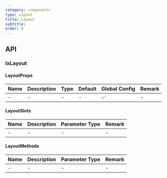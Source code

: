 ```yaml
---
category: components
type: Layout
title: Layout
subtitle:
order: 0
---
```




## API

### IxLayout

#### LayoutProps

| Name | Description | Type | Default | Global Config | Remark |
| --- | --- | --- | --- | --- | --- |
| - | - | - | - | ✅ | - |

#### LayoutSlots

| Name | Description | Parameter Type | Remark |
| --- | --- | --- | --- |
| - | - | - | - |

#### LayoutMethods

| Name | Description | Parameter Type | Remark |
| --- | --- | --- | --- |
| - | - | - | - |
